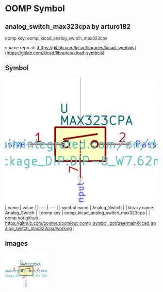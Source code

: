 # OOMP Symbol  
## analog_switch_max323cpa  by arturo182  
  
oomp key: oomp_kicad_analog_switch_max323cpa  
  
source repo at: [https://gitlab.com/kicad/libraries/kicad-symbols](https://gitlab.com/kicad/libraries/kicad-symbols)  
## Symbol  
  
[![working.png](working_600.png)](working.png)  
| name | value | 
| --- | --- | 
| symbol name | Analog_Switch | 
| library name | Analog_Switch | 
| oomp key | oomp_kicad_analog_switch_max323cpa | 
| oomp bot github | https://github.com/oomlout/oomlout_oomp_symbol_bot/tree/main/kicad_analog_switch_max323cpa/working | 
## Images  
  
[![working.png](working_140.png)](working.png)  
